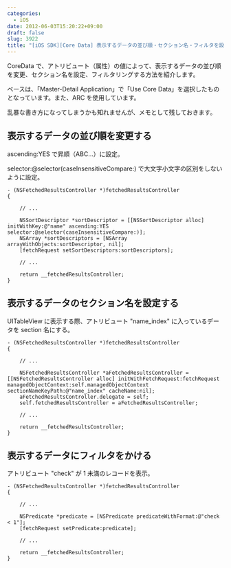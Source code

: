 ```yaml
---
categories:
  - iOS
date: 2012-06-03T15:20:22+09:00
draft: false
slug: 3922
title: "[iOS SDK][Core Data] 表示するデータの並び順・セクション名・フィルタを設定する方法"
---
```


CoreData で、アトリビュート（属性）の値によって、表示するデータの並び順を変更、セクション名を設定、フィルタリングする方法を紹介します。

ベースは、「Master-Detail Application」で「Use Core Data」を選択したものとなっています。また、ARC を使用しています。

乱暴な書き方になってしまうかも知れませんが、メモとして残しておきます。

## 表示するデータの並び順を変更する

ascending:YES で昇順（ABC...）に設定。

selector:@selector(caseInsensitiveCompare:) で大文字小文字の区別をしないように設定。

```
- (NSFetchedResultsController *)fetchedResultsController
{

    // ...
    
    NSSortDescriptor *sortDescriptor = [[NSSortDescriptor alloc] initWithKey:@"name" ascending:YES selector:@selector(caseInsensitiveCompare:)];
    NSArray *sortDescriptors = [NSArray arrayWithObjects:sortDescriptor, nil];
    [fetchRequest setSortDescriptors:sortDescriptors];

    // ...
    
    return __fetchedResultsController;
}
```

## 表示するデータのセクション名を設定する

UITableView に表示する際、アトリビュート "name_index" に入っているデータを section 名にする。

```
- (NSFetchedResultsController *)fetchedResultsController
{

    // ...
        
    NSFetchedResultsController *aFetchedResultsController = [[NSFetchedResultsController alloc] initWithFetchRequest:fetchRequest managedObjectContext:self.managedObjectContext sectionNameKeyPath:@"name_index" cacheName:nil];
    aFetchedResultsController.delegate = self;
    self.fetchedResultsController = aFetchedResultsController;
    
    // ...
        
    return __fetchedResultsController;
}
```

## 表示するデータにフィルタをかける

アトリビュート "check" が 1 未満のレコードを表示。

```
- (NSFetchedResultsController *)fetchedResultsController
{
    
    // ...
        
    NSPredicate *predicate = [NSPredicate predicateWithFormat:@"check < 1"];
    [fetchRequest setPredicate:predicate];
    
    // ...
    
    return __fetchedResultsController;        
}
```
